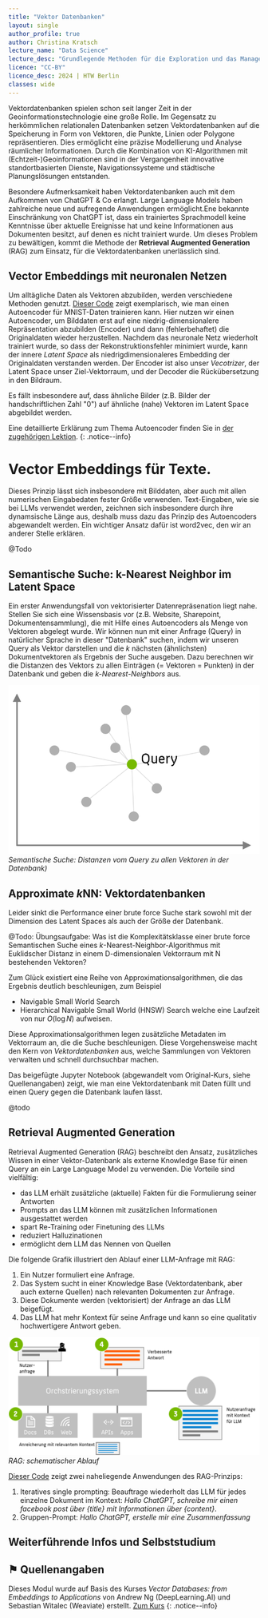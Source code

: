 ```yaml
---
title: "Vektor Datenbanken"
layout: single
author_profile: true
author: Christina Kratsch
lecture_name: "Data Science"
lecture_desc: "Grundlegende Methoden für die Exploration und das Management von Daten."
licence: "CC-BY"
licence_desc: 2024 | HTW Berlin 
classes: wide
---
```



Vektordatenbanken spielen schon seit langer Zeit in der Geoinformationstechnologie eine große Rolle. Im Gegensatz zu herkömmlichen relationalen Datenbanken setzen Vektordatenbanken auf die Speicherung in Form von Vektoren, die Punkte, Linien oder Polygone repräsentieren. Dies ermöglicht eine präzise Modellierung und Analyse räumlicher Informationen. Durch die Kombination von KI-Algorithmen mit (Echtzeit-)Geoinformationen sind in der Vergangenheit innovative standortbasierten Dienste, Navigationssysteme und städtische Planungslösungen entstanden.

Besondere Aufmerksamkeit haben Vektordatenbanken auch mit dem Aufkommen von ChatGPT & Co erlangt. Large Language Models haben zahlreiche neue und aufregende Anwendungen ermöglicht.Ene bekannte Einschränkung von ChatGPT ist, dass ein trainiertes Sprachmodell keine Kenntnisse über aktuelle Ereignisse hat und keine Informationen aus Dokumenten besitzt, auf denen es nicht trainiert wurde. Um dieses Problem zu bewältigen, kommt die Methode der **Retrieval Augmented Generation**  (RAG) zum Einsatz, für die Vektordatenbanken unerlässlich sind. 

## Vector Embeddings mit neuronalen Netzen

Um alltägliche Daten als Vektoren abzubilden, werden verschiedene Methoden genutzt. [Dieser Code](/modules/autoencoder/MNIST_Autoencoder.ipynb) zeigt exemplarisch, wie man einen Autoencoder für MNIST-Daten trainieren kann. Hier nutzen wir einen Autoencoder, um Bilddaten erst auf eine niedrig-dimensionalere Repräsentation abzubilden (Encoder) und dann (fehlerbehaftet) die Originaldaten wieder herzustellen. Nachdem das neuronale Netz wiederholt trainiert wurde, so dass der Rekonstruktionsfehler minimiert wurde, kann der innere *Latent Space* als niedrigdimensionaleres Embedding der Originaldaten verstanden werden. Der Encoder ist also unser *Vecotrizer*, der Latent Space unser Ziel-Vektorraum, und der Decoder die Rückübersetzung in den Bildraum.

Es fällt insbesondere auf, dass ähnliche Bilder (z.B. Bilder der handschriftlichen Zahl "0") auf ähnliche (nahe) Vektoren im Latent Space abgebildet werden. 

Eine detaillierte Erklärung zum Thema Autoencoder finden Sie in [der zugehörigen Lektion](/modules/autoencoder/autoencoder.md). 
{: .notice--info} 


# Vector Embeddings für Texte.


Dieses Prinzip lässt sich insbesondere mit Bilddaten, aber auch mit allen numerischen Eingabedaten fester Größe verwenden. Text-Eingaben, wie sie bei LLMs verwendet werden, zeichnen sich insbesondere durch ihre dynamsische Länge aus, deshalb muss dazu das Prinzip des Autoencoders abgewandelt werden. Ein wichtiger Ansatz dafür ist word2vec, den wir an anderer Stelle erklären.





@Todo
<!-- 
How TO Word2Vec
https://www.tensorflow.org/text/tutorials/word2vec
-->



## Semantische Suche: k-Nearest Neighbor im Latent Space

Ein erster Anwendungsfall von vektorisierter Datenrepräsenation liegt nahe. Stellen Sie sich eine Wissensbasis vor (z.B. Website, Sharepoint, Dokumentensammlung), die mit Hilfe eines Autoencoders als Menge von Vektoren abgelegt wurde. Wir können nun mit einer Anfrage (Query) in natürlicher Sprache in dieser "Datenbank" suchen, indem wir unseren Query als Vektor darstellen und die $k$ nächsten (ähnlichsten) Dokumentvektoren als Ergebnis der Suche ausgeben. Dazu berechnen wir die Distanzen des Vektors zu allen Einträgen (= Vektoren = Punkten) in der Datenbank und geben die *k-Nearest-Neighbors* aus.

![](./images/SemanticSearch.png)
*Semantische Suche: Distanzen vom Query zu allen Vektoren in der Datenbank)*



## Approximate $k$NN: Vektordatenbanken

Leider sinkt die Performance einer brute force Suche stark sowohl mit der Dimension des Latent Spaces als auch der Größe der Datenbank.  

@Todo: 
Übungsaufgabe: Was ist die Komplexitätsklasse einer brute force Semantischen Suche eines $k$-Nearest-Neighbor-Algorithmus mit Euklidscher Distanz in einem D-dimensionalen Vektorraum mit N bestehenden Vektoren? 

<!-- 
Die Komplexitätsklasse einer brute force Suche eines k-Nearest-Neighbor-Algorithmus mit Euklidscher Distanz in einem D-dimensionalen Vektorraum mit N bestehenden Vektoren ist O(ND)1. Das bedeutet, dass die Laufzeit des Algorithmus proportional zur Anzahl der Dimensionen D und zur Anzahl der Vektoren N ist. Um die Klassifizierung eines neuen Punkts zu bestimmen, muss der Algorithmus die euklidische Distanz zwischen diesem Punkt und allen anderen Punkten im Datensatz berechnen2. Dies erfordert D Multiplikationen und D-1 Additionen für jeden Punkt, also insgesamt ND Multiplikationen und N(D-1) Additionen. Die Komplexität hängt also nur von N und D ab, nicht von k3.
-->

Zum Glück existiert eine Reihe von Approximationsalgorithmen, die das Ergebnis deutlich beschleunigen, zum Beispiel
* Navigable Small World Search
* Hierarchical Navigable Small World (HNSW) Search
welche eine Laufzeit von nur $O(\log N)$ aufweisen.

Diese Approximationsalgorithmen legen zusätzliche Metadaten im Vektorraum an, die die Suche beschleunigen. Diese Vorgehensweise macht den Kern von *Vektordatenbanken* aus, welche Sammlungen von Vektoren verwalten und schnell durchsuchbar machen.

Das beigefügte Jupyter Notebook (abgewandelt vom Original-Kurs, siehe Quellenangaben) zeigt, wie man eine Vektordatenbank mit Daten füllt und einen Query gegen die Datenbank laufen lässt.

@todo
<!-- 
https://learn.deeplearning.ai/vector-databases-embeddings-applications/lesson/4/approximate-nearest-neighbours
-->

## Retrieval Augmented Generation

Retrieval Augmented Generation (RAG) beschreibt den Ansatz, zusätzliches Wissen in einer Vektor-Datenbank als externe Knowledge Base für einen Query an ein Large Language Model zu verwenden. Die Vorteile sind vielfältig:
* das LLM erhält zusätzliche (aktuelle) Fakten für die Formulierung seiner Antworten
* Prompts an das LLM können mit zusätzlichen Informationen ausgestattet werden 
* spart Re-Training oder Finetuning des LLMs
* reduziert Halluzinationen
* ermöglicht dem LLM das Nennen von Quellen

Die folgende Grafik illustriert den Ablauf einer LLM-Anfrage mit RAG:

1. Ein Nutzer formuliert eine Anfrage.
2. Das System sucht in einer Knowledge Base (Vektordatenbank, aber auch externe Quellen) nach relevanten Dokumenten zur Anfrage.
3. Diese Dokumente werden (vektorisiert) der Anfrage an das LLM beigefügt.
4. Das LLM hat mehr Kontext für seine Anfrage und kann so eine qualitativ hochwertigere Antwort geben.


![](./images/RAG.png)
*RAG: schematischer Ablauf*



[Dieser Code](https://learn.deeplearning.ai/vector-databases-embeddings-applications/lesson/7/application---multilingual-search) zeigt zwei naheliegende Anwendungen des RAG-Prinzips:
1. Iteratives single prompting: Beauftrage wiederholt das LLM für jedes einzelne Dokument im Kontext: *Hallo ChatGPT, schreibe mir einen facebook post über {title} mit Informationen über {content}*.
2. Gruppen-Prompt: *Hallo ChatGPT, erstelle mir eine Zusammenfassung*

## Weiterführende Infos und Selbststudium 




## ⚑ Quellenangaben

Dieses Modul wurde auf Basis des Kurses *Vector Databases: from Embeddings to Applications* von Andrew Ng (DeepLearning.AI) und Sebastian Witalec (Weaviate) erstellt. [Zum Kurs](https://www.deeplearning.ai/short-courses/vector-databases-embeddings-applications)
{: .notice--info}

[^1]: Tomas Mikolov, Ilya Sutskever, Kai Chen, Grec Corrado, Jeffrey Dean: [Distributed Representations of Words and Phrases and their Compositionality.](https://papers.nips.cc/paper/2013/file/9aa42b31882ec039965f3c4923ce901b-Paper.pdf)




